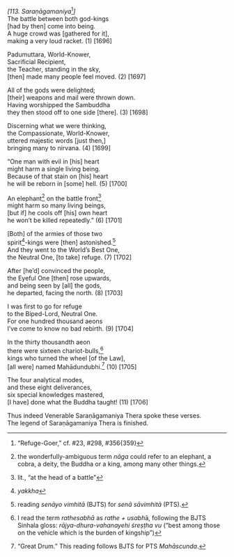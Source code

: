 *\[113. Saraṇāgamaniya*[^1]*\]*  
The battle between both god-kings  
\[had by then\] come into being.  
A huge crowd was \[gathered for it\],  
making a very loud racket. (1) \[1696\]

Padumuttara, World-Knower,  
Sacrificial Recipient,  
the Teacher, standing in the sky,  
\[then\] made many people feel moved. (2) \[1697\]

All of the gods were delighted;  
\[their\] weapons and mail were thrown down.  
Having worshipped the Sambuddha  
they then stood off to one side \[there\]. (3) \[1698\]

Discerning what we were thinking,  
the Compassionate, World-Knower,  
uttered majestic words \[just then,\]  
bringing many to nirvana. (4) \[1699\]

“One man with evil in \[his\] heart  
might harm a single living being.  
Because of that stain on \[his\] heart  
he will be reborn in \[some\] hell. (5) \[1700\]

An elephant[^2] on the battle front[^3]  
might harm so many living beings,  
\[but if\] he cools off \[his\] own heart  
he won’t be killed repeatedly.” (6) \[1701\]

\[Both\] of the armies of those two  
spirit[^4]-kings were \[then\] astonished.[^5]  
And they went to the World’s Best One,  
the Neutral One, \[to take\] refuge. (7) \[1702\]

After \[he’d\] convinced the people,  
the Eyeful One \[then\] rose upwards,  
and being seen by \[all\] the gods,  
he departed, facing the north. (8) \[1703\]

I was first to go for refuge  
to the Biped-Lord, Neutral One.  
For one hundred thousand aeons  
I’ve come to know no bad rebirth. (9) \[1704\]

In the thirty thousandth aeon  
there were sixteen chariot-bulls,[^6]  
kings who turned the wheel \[of the Law\],  
\[all were\] named Mahādundubhi.[^7] (10) \[1705\]

The four analytical modes,  
and these eight deliverances,  
six special knowledges mastered,  
\[I have\] done what the Buddha taught! (11) \[1706\]

Thus indeed Venerable Saraṇāgamaniya Thera spoke these verses.  
The legend of Saraṇāgamaniya Thera is finished.  
[^1]: “Refuge-Goer,” cf. \#23, \#298, \#356{359}  
[^2]: the wonderfully-ambiguous term *nāga* could refer to an elephant,
    a cobra, a deity, the Buddha or a king, among many other things.  
[^3]: lit., “at the head of a battle”  
[^4]: *yakkha*  
[^5]: reading *senāyo vimhitā* (BJTS) for *senā sāvimhitā* (PTS).  
[^6]: I read the term *rathesabhā* as *rathe + usabh*ā, following the
    BJTS Sinhala gloss: *rājya-dhura-vahanayehi śreṣṭha vu* (“best among
    those on the vehicle which is the burden of kingship”)  
[^7]: “Great Drum.” This reading follows BJTS for PTS *Mahāscunda*.

